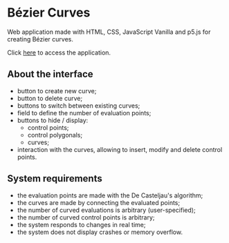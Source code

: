 # Bézier Curves


Web application made with HTML, CSS, JavaScript Vanilla and p5.js for creating Bézier curves.

Click [here](https://bezier-curves.netlify.app/) to access the application.

## About the interface
- button to create new curve;
- button to delete curve;
- buttons to switch between existing curves;
- field to define the number of evaluation points;
- buttons to hide / display:
  - control points;
  - control polygonals;
  - curves;
- interaction with the curves, allowing to insert, modify and delete control points.

## System requirements
- the evaluation points are made with the De Casteljau's algorithm;
- the curves are made by connecting the evaluated points;
- the number of curved evaluations is arbitrary (user-specified);
- the number of curved control points is arbitrary;
- the system responds to changes in real time;
- the system does not display crashes or memory overflow.
